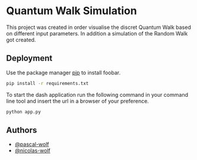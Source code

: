 
# Quantum Walk Simulation

This project was created in order visualise the discret Quantum Walk based on different input parameters. In addition a simulation of the Random Walk got created.


## Deployment

Use the package manager [pip](https://pip.pypa.io/en/stable/) to install foobar.

```bash
pip install -r requirements.txt
```

To start the dash application run the following command in your command line tool and insert the url in a browser of your preference.

```bash
python app.py
```


## Authors

- [@pascal-wolf](https://github.com/pascal-wolf)
- [@nicolas-wolf](https://github.com/nicolas-wolf)

